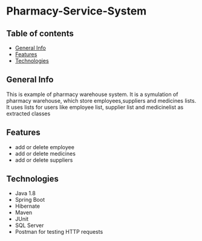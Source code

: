 # Pharmacy-Service-System

## Table of contents
- [General Info](#General%20Info)
- [Features](#Features)
- [Technologies](#Technologies)

 
## General Info

This is example of pharmacy warehouse system. 
It is a symulation of pharmacy warehouse, which store employees,suppliers and medicines lists. 
It uses lists for users like employee list, supplier list and medicinelist as extracted classes

## Features

- add or delete employee
- add or delete medicines
- add or delete suppliers

## Technologies

- Java 1.8
- Spring Boot
- Hibernate
- Maven
- JUnit
- SQL Server
- Postman for testing HTTP requests
